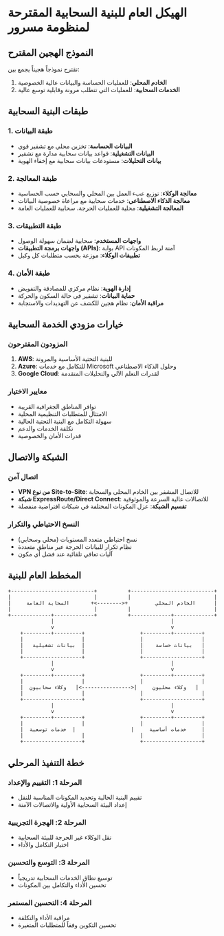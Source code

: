 # الهيكل العام للبنية السحابية المقترحة لمنظومة مسرور

## النموذج الهجين المقترح

نقترح نموذجاً هجيناً يجمع بين:

1. **الخادم المحلي**: للعمليات الحساسة والبيانات عالية الخصوصية
2. **الخدمات السحابية**: للعمليات التي تتطلب مرونة وقابلية توسع عالية

## طبقات البنية السحابية

### 1. طبقة البيانات
- **البيانات الحساسة**: تخزين محلي مع تشفير قوي
- **البيانات التشغيلية**: قواعد بيانات سحابية مدارة مع تشفير
- **بيانات التحليلات**: مستودعات بيانات سحابية مع إخفاء الهوية

### 2. طبقة المعالجة
- **معالجة الوكلاء**: توزيع عبء العمل بين المحلي والسحابي حسب الحساسية
- **معالجة الذكاء الاصطناعي**: خدمات سحابية مع مراعاة خصوصية البيانات
- **المعالجة التشغيلية**: محلية للعمليات الحرجة، سحابية للعمليات العامة

### 3. طبقة التطبيقات
- **واجهات المستخدم**: سحابية لضمان سهولة الوصول
- **واجهات برمجة التطبيقات (APIs)**: بوابة API آمنة لربط المكونات
- **تطبيقات الوكلاء**: موزعة بحسب متطلبات كل وكيل

### 4. طبقة الأمان
- **إدارة الهوية**: نظام مركزي للمصادقة والتفويض
- **حماية البيانات**: تشفير في حالة السكون والحركة
- **مراقبة الأمان**: نظام هجين للكشف عن التهديدات والاستجابة

## خيارات مزودي الخدمة السحابية

### المزودون المقترحون
1. **AWS**: للبنية التحتية الأساسية والمرونة
2. **Azure**: للتكامل مع خدمات Microsoft وحلول الذكاء الاصطناعي
3. **Google Cloud**: لقدرات التعلم الآلي والتحليلات المتقدمة

### معايير الاختيار
- توافر المناطق الجغرافية القريبة
- الامتثال للمتطلبات التنظيمية المحلية
- سهولة التكامل مع البنية التحتية الحالية
- تكلفة الخدمات والدعم
- قدرات الأمان والخصوصية

## الشبكة والاتصال

### اتصال آمن
- **VPN من نوع Site-to-Site**: للاتصال المشفر بين الخادم المحلي والسحابة
- **شبكة ExpressRoute/Direct Connect**: للاتصالات عالية السرعة والموثوقية
- **تقسيم الشبكة**: عزل المكونات المختلفة في شبكات افتراضية منفصلة

### النسخ الاحتياطي والتكرار
- نسخ احتياطي متعدد المستويات (محلي وسحابي)
- نظام تكرار للبيانات الحرجة عبر مناطق متعددة
- آليات تعافي تلقائية عند فشل أي مكون

## المخطط العام للبنية

```text
+---------------------------+          +---------------------------+
|                           |          |                           |
|     الخادم المحلي         +<-------->+       السحابة العامة      |
|                           |          |                           |
+-------------+-------------+          +-------------+-------------+
              |                                      |
              v                                      v
    +---------+---------+                  +---------+---------+
    |                   |                  |                   |
    |   بيانات حساسة    |                  |  بيانات تشغيلية   |
    |                   |                  |                   |
    +-------------------+                  +-------------------+
              |                                      |
              v                                      v
    +---------+---------+                  +---------+---------+
    |                   |                  |                   |
    |  وكلاء محليون     |<---------------->|   وكلاء سحابيون   |
    |                   |                  |                   |
    +-------------------+                  +-------------------+
              |                                      |
              v                                      v
    +---------+---------+                  +---------+---------+
    |                   |                  |                   |
    |  خدمات أساسية     |                  |  خدمات توسعية     |
    |                   |                  |                   |
    +-------------------+                  +-------------------+
```

## خطة التنفيذ المرحلي

### المرحلة 1: التقييم والإعداد
- تقييم البنية الحالية وتحديد المكونات المناسبة للنقل
- إعداد البيئة السحابية الأولية والاتصالات الآمنة

### المرحلة 2: الهجرة التجريبية
- نقل الوكلاء غير الحرجة للبيئة السحابية
- اختبار التكامل والأداء

### المرحلة 3: التوسع والتحسين
- توسيع نطاق الخدمات السحابية تدريجياً
- تحسين الأداء والتكامل بين المكونات

### المرحلة 4: التحسين المستمر
- مراقبة الأداء والتكلفة
- تحسين التكوين وفقاً للمتطلبات المتغيرة
